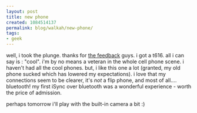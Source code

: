 ```yaml
---
layout: post
title: new phone
created: 1084514137
permalink: blog/walkah/new-phone/
tags:
- geek
---
```

well, i took the plunge. thanks for <a href="http://walkah.net/node/view/65#comment">the feedback</a> guys. i got a t616. all i can say is : "cool". i'm by no means a veteran in the whole cell phone scene. i haven't had all the cool phones. but, i like this one a lot (granted, my old phone sucked which has lowered my expectations). i love that my connections seem to be clearer, it's _not_ a flip phone, and most of all.... bluetooth!  my first iSync over bluetooth was a wonderful experience - worth the price of admission.

perhaps tomorrow i'll play with the built-in camera a bit :)
